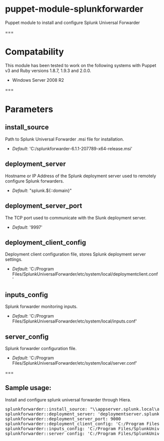# puppet-module-splunkforwarder

Puppet module to install and configure Splunk Universal Forwarder

===

# Compatability

This module has been tested to work on the following systems with Puppet v3 and Ruby versions 1.8.7, 1.9.3 and 2.0.0.

 * Windows Server 2008 R2

===

# Parameters

install_source
-----------
Path to Splunk Universal Forwarder .msi file for installation.

- *Default*: 'C:/splunkforwarder-6.1.1-207789-x64-release.msi'

deployment_server
---------------------------
Hostname or IP Address of the Splunk deployment server used to remotely configure Splunk forwarders.

- *Default*: "splunk.${::domain}"

deployment_server_port
---------------
The TCP port used to communicate with the Slunk deployment server.

- *Default*: '9997'

deployment_client_config
---------------------------
Deployment client configuration file, stores Splunk deployment server settings.

- *Default*: 'C:/Program Files/SplunkUniversalForwarder/etc/system/local/deploymentclient.conf'

inputs_config
-------------
Splunk forwarder monitoring inputs.

- *Default*: 'C:/Program Files/SplunkUniversalForwarder/etc/system/local/inputs.conf'

server_config
-------------
Splunk forwarder configuration file.

- *Default*: 'C:/Program Files/SplunkUniversalForwarder/etc/system/local/server.conf'

===

## Sample usage:
Install and configure splunk universal forwarder through Hiera.

<pre>
splunkforwarder::install_source: "\\appserver.splunk.local\apps\splunkforwarder-6.1.1-207789-x64-release.msi"
splunkforwarder::deployment_server: 'deploymentserver.splunk.local'
splunkforwarder::deployment_server_port: 9000
splunkforwarder::deployment_client_config: 'C:/Program Files/SplunkUniversalForwarder/etc/system/local/deploymentclient.conf'
splunkforwarder::inputs_config: 'C:/Program Files/SplunkUniversalForwarder/etc/system/local/inputs.conf'
splunkforwarder::server_config: 'C:/Program Files/SplunkUniversalForwarder/etc/system/local/server.conf'
</pre>
